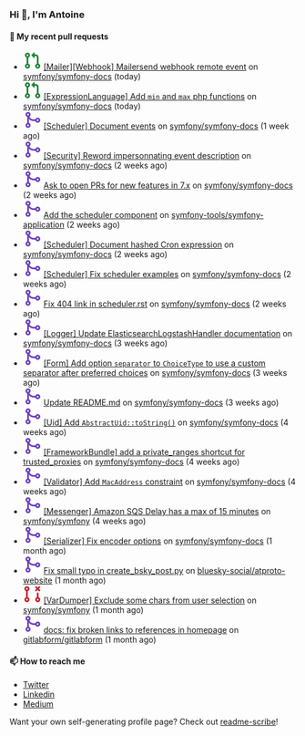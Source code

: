 ### Hi 👋, I'm Antoine

#### 👷 My recent pull requests

- ![](./assets/pr-open.svg) [[Mailer][Webhook] Mailersend webhook remote event](https://github.com/symfony/symfony-docs/pull/19502) on [symfony/symfony-docs](https://github.com/symfony/symfony-docs) (today)
- ![](./assets/pr-open.svg) [[ExpressionLanguage] Add `min` and `max` php functions](https://github.com/symfony/symfony-docs/pull/19501) on [symfony/symfony-docs](https://github.com/symfony/symfony-docs) (today)
- ![](./assets/pr-merged.svg) [[Scheduler] Document events](https://github.com/symfony/symfony-docs/pull/19450) on [symfony/symfony-docs](https://github.com/symfony/symfony-docs) (1 week ago)
- ![](./assets/pr-merged.svg) [[Security] Reword impersonnating event description](https://github.com/symfony/symfony-docs/pull/19448) on [symfony/symfony-docs](https://github.com/symfony/symfony-docs) (2 weeks ago)
- ![](./assets/pr-merged.svg) [Ask to open PRs for new features in 7.x](https://github.com/symfony/symfony-docs/pull/19447) on [symfony/symfony-docs](https://github.com/symfony/symfony-docs) (2 weeks ago)
- ![](./assets/pr-merged.svg) [Add the scheduler component](https://github.com/symfony-tools/symfony-application/pull/26) on [symfony-tools/symfony-application](https://github.com/symfony-tools/symfony-application) (2 weeks ago)
- ![](./assets/pr-merged.svg) [[Scheduler] Document hashed Cron expression](https://github.com/symfony/symfony-docs/pull/19441) on [symfony/symfony-docs](https://github.com/symfony/symfony-docs) (2 weeks ago)
- ![](./assets/pr-merged.svg) [[Scheduler] Fix scheduler examples](https://github.com/symfony/symfony-docs/pull/19440) on [symfony/symfony-docs](https://github.com/symfony/symfony-docs) (2 weeks ago)
- ![](./assets/pr-merged.svg) [Fix 404 link in scheduler.rst](https://github.com/symfony/symfony-docs/pull/19430) on [symfony/symfony-docs](https://github.com/symfony/symfony-docs) (2 weeks ago)
- ![](./assets/pr-merged.svg) [[Logger] Update ElasticsearchLogstashHandler documentation](https://github.com/symfony/symfony-docs/pull/19417) on [symfony/symfony-docs](https://github.com/symfony/symfony-docs) (3 weeks ago)
- ![](./assets/pr-merged.svg) [[Form] Add option `separator` to `ChoiceType` to use a custom separator after preferred choices](https://github.com/symfony/symfony-docs/pull/19410) on [symfony/symfony-docs](https://github.com/symfony/symfony-docs) (3 weeks ago)
- ![](./assets/pr-merged.svg) [Update README.md](https://github.com/symfony/symfony-docs/pull/19409) on [symfony/symfony-docs](https://github.com/symfony/symfony-docs) (3 weeks ago)
- ![](./assets/pr-merged.svg) [[Uid] Add `AbstractUid::toString()`](https://github.com/symfony/symfony-docs/pull/19386) on [symfony/symfony-docs](https://github.com/symfony/symfony-docs) (4 weeks ago)
- ![](./assets/pr-merged.svg) [[FrameworkBundle] add a private_ranges shortcut for trusted_proxies](https://github.com/symfony/symfony-docs/pull/19385) on [symfony/symfony-docs](https://github.com/symfony/symfony-docs) (4 weeks ago)
- ![](./assets/pr-merged.svg) [[Validator] Add `MacAddress` constraint](https://github.com/symfony/symfony-docs/pull/19383) on [symfony/symfony-docs](https://github.com/symfony/symfony-docs) (4 weeks ago)
- ![](./assets/pr-merged.svg) [[Messenger] Amazon SQS Delay has a max of 15 minutes](https://github.com/symfony/symfony/pull/53441) on [symfony/symfony](https://github.com/symfony/symfony) (4 weeks ago)
- ![](./assets/pr-merged.svg) [[Serializer] Fix encoder options](https://github.com/symfony/symfony-docs/pull/19381) on [symfony/symfony-docs](https://github.com/symfony/symfony-docs) (1 month ago)
- ![](./assets/pr-merged.svg) [Fix small typo in create_bsky_post.py](https://github.com/bluesky-social/atproto-website/pull/260) on [bluesky-social/atproto-website](https://github.com/bluesky-social/atproto-website) (1 month ago)
- ![](./assets/pr-closed.svg) [[VarDumper] Exclude some chars from user selection](https://github.com/symfony/symfony/pull/53009) on [symfony/symfony](https://github.com/symfony/symfony) (1 month ago)
- ![](./assets/pr-merged.svg) [docs: fix broken links to references in homepage](https://github.com/gitlabform/gitlabform/pull/653) on [gitlabform/gitlabform](https://github.com/gitlabform/gitlabform) (1 month ago)

#### 📫 How to reach me

- [Twitter](https://twitter.com/a_lamirault)
- [Linkedin](https://www.linkedin.com/in/antoine-lamirault-9a9a9a107/)
- [Medium](https://alamirault.medium.com)

Want your own self-generating profile page? Check out [readme-scribe](https://github.com/muesli/readme-scribe)!
